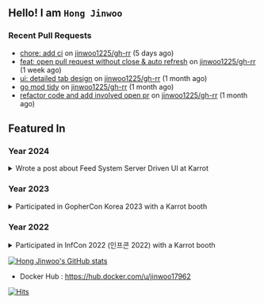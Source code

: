 ## Hello! I am `Hong Jinwoo`

### Recent Pull Requests

- [chore: add ci](https://github.com/jinwoo1225/gh-rr/pull/14) on [jinwoo1225/gh-rr](https://github.com/jinwoo1225/gh-rr) (5 days ago)
- [feat: open pull request without close &amp; auto refresh](https://github.com/jinwoo1225/gh-rr/pull/13) on [jinwoo1225/gh-rr](https://github.com/jinwoo1225/gh-rr) (1 week ago)
- [ui: detailed tab design](https://github.com/jinwoo1225/gh-rr/pull/12) on [jinwoo1225/gh-rr](https://github.com/jinwoo1225/gh-rr) (1 month ago)
- [go mod tidy](https://github.com/jinwoo1225/gh-rr/pull/11) on [jinwoo1225/gh-rr](https://github.com/jinwoo1225/gh-rr) (1 month ago)
- [refactor code and add involved open pr](https://github.com/jinwoo1225/gh-rr/pull/10) on [jinwoo1225/gh-rr](https://github.com/jinwoo1225/gh-rr) (1 month ago)

## Featured In

### Year 2024
<details>
<summary>Wrote a post about Feed System Server Driven UI at Karrot</summary>

- Medium Post : [Link](https://medium.com/daangn/%EB%8B%B9%EA%B7%BC-%ED%99%88-%ED%94%BC%EB%93%9C-server-driven-ui%EB%A1%9C-%EC%8B%A4%ED%97%98-%EC%9D%B4%ED%84%B0%EB%A0%88%EC%9D%B4%EC%85%98-%EB%B9%A0%EB%A5%B4%EA%B2%8C-%EB%8F%8C%EB%A6%AC%EA%B8%B0-226668c2792c)

</details>

### Year 2023
<details>
<summary>Participated in GopherCon Korea 2023 with a Karrot booth</summary>

- LinkedIn Post : [Link](https://www.linkedin.com/posts/daangn_qxfqycregtfx-go-gophercon-ugcPost-7095382535454523393-HYUo?utm_source=share&utm_medium=member_desktop)
- <img src="https://github.com/jinwoo1225/jinwoo1225/assets/3052898/3a743f6f-cfd6-4162-826d-b88f2c9cb28e" width="50%" height="50%" />

</details>

### Year 2022
<details>
<summary>Participated in InfCon 2022 (인프콘 2022) with a Karrot booth</summary>

- Team Blog Post 1 : https://medium.com/daangn/인프콘-2022에-등장한-당근마켓-개발자들-8c094ab31887
- Team Blog Post 2 : https://medium.com/daangn/당근마켓-개발자-10문-10답-인프콘-2022-d8e8590176d4
- <img src="https://user-images.githubusercontent.com/3052898/197172609-4c6a5c77-5dca-4fda-97d9-a7d85201c289.jpeg" width="50%" height="50%"/>

</details>

[![Hong Jinwoo's GitHub stats](https://github-readme-stats.vercel.app/api?username=jinwoo1225&count_private=true)](https://github.com/anuraghazra/github-readme-stats)
- Docker Hub : https://hub.docker.com/u/jinwoo17962
  
[![Hits](https://view-counter-jinwoo1225.vercel.app/api/badge)](https://view-counter-jinwoo1225.vercel.app/)
